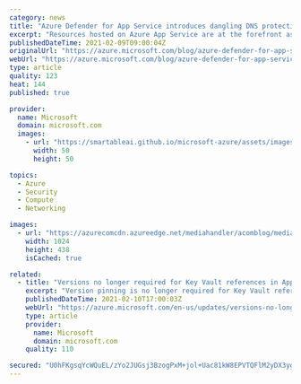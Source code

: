 ```yaml
---
category: news
title: "Azure Defender for App Service introduces dangling DNS protection"
excerpt: "Resources hosted on Azure App Service are at the forefront as attackers are constantly on the lookout for vulnerabilities in web applications. Dormant domains are a permanent resident on the checklist of both opportunistic and target-oriented attackers."
publishedDateTime: 2021-02-09T09:00:04Z
originalUrl: "https://azure.microsoft.com/blog/azure-defender-for-app-service-introduces-dangling-dns-protection/"
webUrl: "https://azure.microsoft.com/blog/azure-defender-for-app-service-introduces-dangling-dns-protection/"
type: article
quality: 123
heat: 144
published: true

provider:
  name: Microsoft
  domain: microsoft.com
  images:
    - url: "https://smartableai.github.io/microsoft-azure/assets/images/organizations/microsoft.com-50x50.jpg"
      width: 50
      height: 50

topics:
  - Azure
  - Security
  - Compute
  - Networking

images:
  - url: "https://azurecomcdn.azureedge.net/mediahandler/acomblog/media/Default/blog/4220130a-232c-45f1-8354-5391ad537b92.png"
    width: 1024
    height: 438
    isCached: true

related:
  - title: "Versions no longer required for Key Vault references in App Service and Azure Functions"
    excerpt: "Version pinning is no longer required for Key Vault references in App Service and Azure Functions."
    publishedDateTime: 2021-02-10T17:00:03Z
    webUrl: "https://azure.microsoft.com/en-us/updates/versions-no-longer-required-for-key-vault-references-in-app-service-and-azure-functions/"
    type: article
    provider:
      name: Microsoft
      domain: microsoft.com
    quality: 110

secured: "U0hFKgsqYcWQuEL/zYo2JUGsj3BzogPxM+jol+Uac81kW8EPVTQFlM2yDX3ygNJ/q7nYZbx0q7V8O1DXNazDm+1qHTz67R7HsGxEqqO8vni2s2OM8mg98dc49og1agh6FhzYW07a7JXKUR08/u2tgMRMTKt2gGrLWbJVdhbvt1CGb6nkwaOevoPJGrMBjwZv7OH4aI4llKOJ7ILObnqA2wkjVnEYxUaP7iGV/sxUkdTOkYSDUtmxy0UxOxn3LIm5wxD/bNxHgkYPZ45URzcJQMafTz/3i/WHfotilxt5q1L12UWq35Ri/bJUGa1thiICsr9uYTy+1jAi9DcbotEpS25CYwOpsXtpU3hLpL6qqig=;HwQu/AP5zhaeGDQtigGOeg=="
---
```


